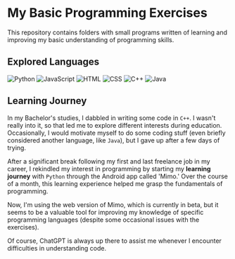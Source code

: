 
# My Basic Programming Exercises

This repository contains folders with small programs written of learning and improving my basic understanding of programming skills.

## Explored Languages
<div class="Programming Languages">
	<img alt="Python" src="https://img.shields.io/badge/python%20-%2314354C.svg?&style=for-the-badge&logo=python&logoColor=white"/>
	<img alt="JavaScript" src="https://img.shields.io/badge/javascript%20-%23323330.svg?&style=for-the-badge&logo=javascript&logoColor=%23F7DF1E"/>
	<img alt="HTML" src="https://img.shields.io/badge/html%20-%23E34F26.svg?&style=for-the-badge&logo=html5&logoColor=white"/>
	<img alt="CSS" src="https://img.shields.io/badge/css%20-%231572B6.svg?&style=for-the-badge&logo=css3&logoColor=white"/>
	<img alt="C++" src="https://img.shields.io/badge/c++%20-%2300599C.svg?&style=for-the-badge&logo=c%2B%2B&ogoColor=white"/>
	<img alt="Java" src="https://img.shields.io/badge/java-%23ED8B00.svg?style=for-the-badge&logo=openjdk&logoColor=white" />
</div>

## Learning Journey

In my Bachelor's studies, I dabbled in writing some code in ``C++``. I wasn't really into it, so that led me to explore different interests during education. Occasionally, I would motivate myself to do some coding stuff (even briefly considered another language, like ``Java``), but I gave up after a few days of trying.

After a significant break following my first and last freelance job in my career, I rekindled my interest in programming by starting my **learning journey** with ``Python`` through the Android app called 'Mimo.' Over the course of a month, this learning experience helped me grasp the fundamentals of programming.

Now, I'm using the web version of Mimo, which is currently in beta, but it seems to be a valuable tool for improving my knowledge of specific programming languages (despite some occasional issues with the exercises).

Of course, ChatGPT is always up there to assist me whenever I encounter difficulties in understanding code.